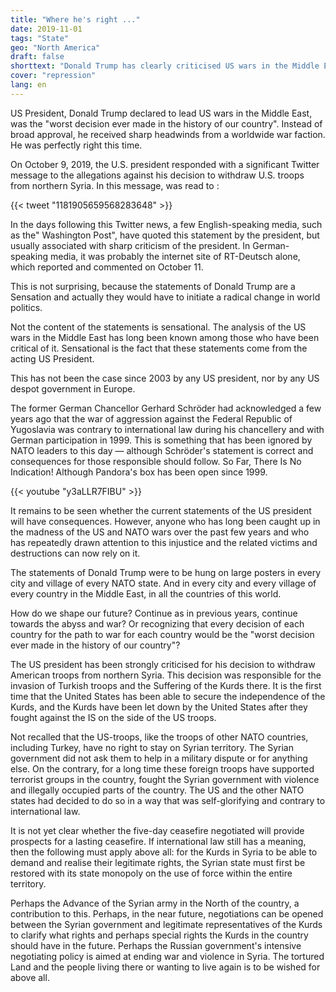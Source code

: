 ```yaml
---
title: "Where he's right ..."
date: 2019-11-01
tags: "State"
geo: "North America"
draft: false
shorttext: "Donald Trump has clearly criticised US wars in the Middle East, which does not fit the war drivers."
cover: "repression"
lang: en
---
```


US President, Donald Trump declared to lead US wars in the Middle East, was the "worst decision ever made in the history of our country". Instead of broad approval, he received sharp headwinds from a worldwide war faction. He was perfectly right this time.

On October 9, 2019, the U.S. president responded with a significant Twitter message to the allegations against his decision to withdraw U.S. troops from northern Syria.  In this message, was read to :

{{< tweet "1181905659568283648" >}}

In the days following this Twitter news, a few English-speaking media, such as the" Washington Post", have quoted this statement by the president, but usually associated with sharp criticism of the president. In German-speaking media, it was probably the internet site of RT-Deutsch alone, which reported and commented on October 11. 

This is not surprising, because the statements of Donald Trump are a Sensation and actually they would have to initiate a radical change in world politics.

Not the content of the statements is sensational. The analysis of the US wars in the Middle East has long been known among those who have been critical of it. Sensational is the fact that these statements come from the acting US President.

This has not been the case since 2003 by any US president, nor by any US despot government in Europe.

The former German Chancellor Gerhard Schröder had acknowledged a few years ago that the war of aggression against the Federal Republic of Yugoslavia was contrary to international law during his chancellery and with German participation in 1999. This is something that has been ignored by NATO leaders to this day — although Schröder's statement is correct and consequences for those responsible should follow. So Far, There Is No Indication! Although Pandora's box has been open since 1999.

{{< youtube "y3aLLR7FIBU" >}}

It remains to be seen whether the current statements of the US president will have consequences. However, anyone who has long been caught up in the madness of the US and NATO wars over the past few years and who has repeatedly drawn attention to this injustice and the related victims and destructions can now rely on it.

The statements of Donald Trump were to be hung on large posters in every city and village of every NATO state. And in every city and every village of every country in the Middle East, in all the countries of this world.

How do we shape our future? Continue as in previous years, continue towards the abyss and war? Or recognizing that every decision of each country for the path to war for each country would be the "worst decision ever made in the history of our country"?

The US president has been strongly criticised for his decision to withdraw American troops from northern Syria. This decision was responsible for the invasion of Turkish troops and the Suffering of the Kurds there. It is the first time that the United States has been able to secure the independence of the Kurds, and the Kurds have been let down by the United States after they fought against the IS on the side of the US troops.

Not recalled that the US-troops, like the troops of other NATO countries, including Turkey, have no right to stay on Syrian territory. The Syrian government did not ask them to help in a military dispute or for anything else. On the contrary, for a long time these foreign troops have supported terrorist groups in the country, fought the Syrian government with violence and illegally occupied parts of the country. The US and the other NATO states had decided to do so in a way that was self-glorifying and contrary to international law.

It is not yet clear whether the five-day ceasefire negotiated will provide prospects for a lasting ceasefire. If international law still has a meaning, then the following must apply above all: for the Kurds in Syria to be able to demand and realise their legitimate rights, the Syrian state must first be restored with its state monopoly on the use of force within the entire territory.

Perhaps the Advance of the Syrian army in the North of the country, a contribution to this. Perhaps, in the near future, negotiations can be opened between the Syrian government and legitimate representatives of the Kurds to clarify what rights and perhaps special rights the Kurds in the country should have in the future. Perhaps the Russian government's intensive negotiating policy is aimed at ending war and violence in Syria. The tortured Land and the people living there or wanting to live again is to be wished for above all.

